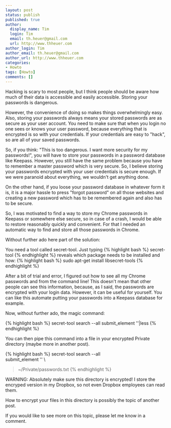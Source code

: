 ```yaml
---
layout: post
status: publish
published: true
author:
  display_name: Tim
  login: Tim
  email: th.heuer@gmail.com
  url: http://www.thheuer.com
author_login: Tim
author_email: th.heuer@gmail.com
author_url: http://www.thheuer.com
categories:
- Howto
tags: [Howto]
comments: []
---
```

Hacking is scary to most people, but I think people
should be aware how much of their data is accessible
and easily accessible. Storing your passwords is
dangerous.

However, the convenience of doing so makes things
overwhelmingly easy. Also, storing your passwords
always means your stored passwords are as secure
as your user account. You need to make sure that
when you login no one sees or knows your user
password, because everything that is encrypted
is so with your credentials. If your credentials
are easy to "hack", so are all of your saved
passwords.

So, if you think: "This is too dangerous. I want
more security for my passwords!", you will have
to store your passwords in a password database
like Keepass. However, you still have the same
problem because you have to remember a master
password which is very secure. So, I believe
storing your passwords encrypted with your user
credentials is secure enough. If we were paranoid
about everything, we wouldn't get anything done.

On the other hand, if you loose your password
database in whatever form it is, it is a major
hassle to press "forgot password" on all those
websites and creating a new password which has
to be remembered again and also has to be secure.

So, I was motivated to find a way to store my
Chrome passwords in Keepass or somewhere else
secure, so in case of a crash, I would be
able to restore reasonably quickly and
convenient. For that I needed
an automatic way to find and store all those
passwords in Chrome.

Without further ado here part of the solution:

You need a tool called secret-tool. Just typing
{% highlight bash %}
secret-tool
{% endhighlight %}
reveals which package needs to be installed and
how:
{% highlight bash %}
sudo apt-get install libsecret-tools
{% endhighlight %}

After a bit of trial and error, I figured out
how to see all my Chrome passwords and from
the command line! This doesn't
mean that other people can see this information,
because, as I said, the passwords are encrypted
with your login data. However, it can be useful
for yourself. You can like this automate putting
your passwords into a Keepass database for
example.

Now, without further ado, the magic command:

{% highlight bash %}
secret-tool search --all submit_element ''|less
{% endhighlight %}

You can then pipe this command into a file in
your encrypted Private directory (maybe more
in another post).

{% highlight bash %}
secret-tool search --all \
submit_element '' \
> ~/Private/passwords.txt
{% endhighlight %}

WARNING: Absolutely make sure this directory is
encrypted! I store the encryped version in my
Dropbox, so not even Dropbox employees can read
them.

How to encrypt your files in this directory is
possibly the topic of another post.

If you would like to see more on this topic,
please let me know in a comment.
